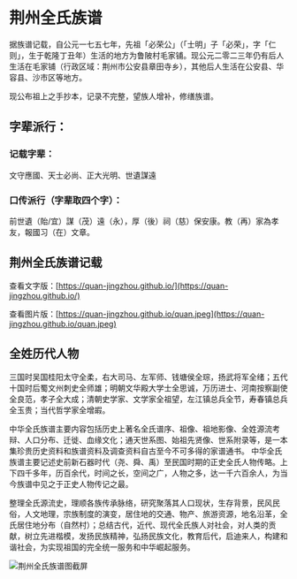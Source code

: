 # 荆州全氏族谱

据族谱记载，自公元一七五七年，先祖「必荣公」（「士明」子「必荣」，字「仁则」，生于乾隆丁丑年）生活的地方为鲁陂村毛家铺。现公元二零二三年仍有后人生活在毛家铺（行政区域：荆州市公安县章田寺乡），其他后人生活在公安县、华容县、沙市区等地方。

现公布祖上之手抄本，记录不完整，望族人增补，修缮族谱。

## 字辈派行：
### 记载字辈：
文守應國、天士必尚、正大光明、世遺謀遠
### 口传派行（字辈取四个字）：
前世遺（貽/宜）謀（茂）遠（永），厚（後）祠（慈）保安康。教（再）家為孝友，報國习（在）文章。

## 荆州全氏族谱记载
查看文字版：[https://quan-jingzhou.github.io/](https://quan-jingzhou.github.io/)

查看图片版：[https://quan-jingzhou.github.io/quan.jpeg](https://quan-jingzhou.github.io/quan.jpeg)

## 全姓历代人物
三国时吴国桂阳太守全柔，右大司马、左军师、钱塘侯全琮，扬武将军全绪；五代十国时后蜀文州刺史全师雄；明朝文华殿大学士全思诚，万历进士、河南按察副使全良范，孝子全大成；清朝史学家、文学家全祖望，左江镇总兵全节，寿春镇总兵全玉贵；当代哲学家全增嘏。

中华全氏族谱主要内容包括历史上著名全氏谱序、祖像、祖地影像、全姓源流考辩、人口分布、迁徙、血缘文化；通天世系图、始祖先贤像、世系附录等，是一本集珍贵历史资料和族谱资料及调查资料自古至今不可多得的家谱通书。
中华全氏族谱主要记述史前新石器时代（尧、舜、禹）至民国时期的正史全氏人物传略。上下四千多年，历百余代，时间之长，空间之广，人物之多，达一千六百余人，为当今族谱中见之于正史人物传记之最。

整理全氏源流史，理顺各族传承脉络，研究聚落其人口现状，生存背景，民风民俗，人文地理，宗族制度的演变，居住地的交通、物产、旅游资源，地名沿革，全氏居住地分布（自然村）；总结古代，近代、现代全氏族人对社会，对人类的贡献，树立先进楷模，发扬民族精神，弘扬民族文化，教育后代，启迪来人，构建和谐社会，为实现祖国的完全统一服务和中华崛起服务。

![荆州全氏族谱图截屏](https://quan-jingzhou.github.io/quan.jpeg)
